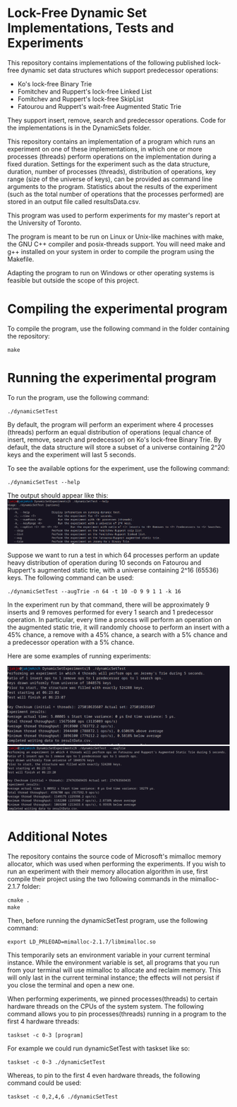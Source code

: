 # Lock-Free Dynamic Set Implementations, Tests and Experiments

This repository contains implementations of the 
following published lock-free dynamic set data structures 
which support predecessor operations:
 - Ko's lock-free Binary Trie
 - Fomitchev and Ruppert's lock-free Linked List
 - Fomitchev and Ruppert's lock-free SkipList
 - Fatourou and Ruppert's wait-free Augmented Static Trie

They support insert, remove, search and predecessor operations.
Code for the implementations is in the DynamicSets 
folder.

This repository contains an implementation 
of a program which runs an experiment on one 
of these implementations, in which one or more processes
(threads) perform operations on the implementation 
during a fixed duration.
Settings for the experiment such as the data structure, duration, number of processes (threads), distribution of operations, 
key range (size of the universe of keys), can be provided as command line arguments to the program.
Statistics about the results of the experiment (such as the total number of operations that the processes performed)
are stored in an output file called resultsData.csv.

This program was used to perform experiments for my master's report at the University of Toronto.

The program is meant to be run on Linux or Unix-like machines with 
make, the GNU C++ compiler and posix-threads support.
You will need make and g++ installed on your system 
in order to compile the program using the Makefile.

Adapting the program to run on Windows or other operating systems 
is feasible but outside the scope of this project.

# Compiling the experimental program
To compile the program, use the following command in the folder containing the repository:
```	
make
```
# Running the experimental program
To run the program, use the following command:
```
./dynamicSetTest
```
By default, the program will perform an experiment where 4 processes (threads) 
perform an equal distribution of operations (equal chance of insert, remove, 
search and predecessor) on Ko's lock-free Binary Trie.
By default, the data structure will store a subset of a universe containing 2^20 
keys and the experiment will last 5 seconds.

To see the available options for the experiment, use the following command:
```
./dynamicSetTest --help
```
The output should appear like this:
![Command line options for test program](help.png)

Suppose we want to run a test in which 64 processes perform an update heavy distribution of operation during 10 seconds on
Fatourou and Ruppert's augmented static trie, with a universe containing 2^16 (65536) keys.
The following command can be used:
```
./dynamicSetTest --augTrie -n 64 -t 10 -O 9 9 1 1 -k 16
```
In the experiment run by that command, there will be approximately 9 inserts and 9 removes performed for every 1 search and 1 predecessor operation.
In particular, every time a process will perform an operation on the augmented static trie, 
it will randomly choose to perform an insert with a 45% chance, a remove with a 45% chance, a search with a 5% chance and a predecessor operation
with a 5% chance.

Here are some examples of running experiments:

![Example of running experiment on Jeremy Ko's lock-free Trie](example.png)
![Example of running experiment on Fatourou and Ruppert's wait-free Augmented Static Trie](example2.png)

# Additional Notes

The repository contains the source code of Microsoft's mimalloc memory allocator,
which was used when performing the experiments.
If you wish to run an experiment with their memory allocation algorithm in use, 
first compile their project using the two following commands in the mimalloc-2.1.7 folder:

```
cmake .
make
```		
Then, before running the dynamicSetTest program, use the following command:
```
export LD_PRLEOAD=mimalloc-2.1.7/libmimalloc.so
```
This temporarily sets an environment variable in your current terminal instance.
While the environment variable is set, all programs that you run from your terminal 
will use mimalloc to allocate and reclaim memory.
This will only last in the current terminal instance; the effects will not 
persist if you close the terminal and open a new one.

When performing experiments, we pinned processes(threads) to certain hardware threads on the CPUs of the system
system. The following command allows you to pin processes(threads) running in a program to the first 4 hardware threads:
```
taskset -c 0-3 [program]
```
For example we could run dynamicSetTest with taskset like so:
```
taskset -c 0-3 ./dynamicSetTest 
```
Whereas, to pin to the first 4 even hardware threads, the following command could be used:
```
taskset -c 0,2,4,6 ./dynamicSetTest
```
